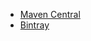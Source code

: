 * [Maven Central](http://www.scala-sbt.org/0.13/docs/Using-Sonatype.html)
* [Bintray](https://github.com/softprops/bintray-sbt)

